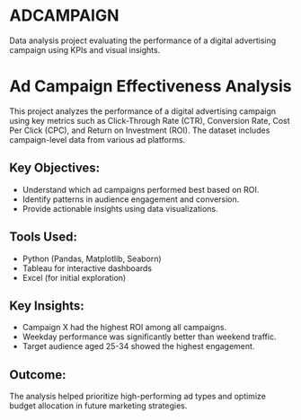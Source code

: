 # ADCAMPAIGN
Data analysis project evaluating the performance of a digital advertising campaign using KPIs and visual insights.

# Ad Campaign Effectiveness Analysis

This project analyzes the performance of a digital advertising campaign using key metrics such as Click-Through Rate (CTR), Conversion Rate, Cost Per Click (CPC), and Return on Investment (ROI). The dataset includes campaign-level data from various ad platforms.

## Key Objectives:
- Understand which ad campaigns performed best based on ROI.
- Identify patterns in audience engagement and conversion.
- Provide actionable insights using data visualizations.

## Tools Used:
- Python (Pandas, Matplotlib, Seaborn)
- Tableau for interactive dashboards
- Excel (for initial exploration)

## Key Insights:
- Campaign X had the highest ROI among all campaigns.
- Weekday performance was significantly better than weekend traffic.
- Target audience aged 25-34 showed the highest engagement.

## Outcome:
The analysis helped prioritize high-performing ad types and optimize budget allocation in future marketing strategies.

